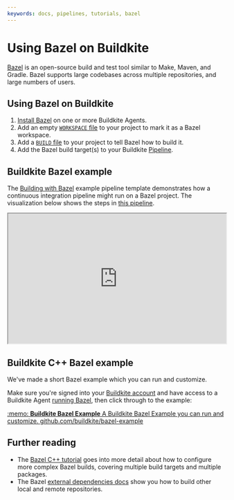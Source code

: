 ```yaml
---
keywords: docs, pipelines, tutorials, bazel
---
```


# Using Bazel on Buildkite

[Bazel](https://www.bazel.build/) is an open-source build and test tool similar to Make, Maven, and Gradle.
Bazel supports large codebases across multiple repositories, and large numbers of users.

## Using Bazel on Buildkite

1. [Install Bazel](https://docs.bazel.build/install.html) on one or more Buildkite Agents.
2. Add an empty [`WORKSPACE` file](https://docs.bazel.build/tutorial/cpp.html#set-up-the-workspace) to your project to mark it as a Bazel workspace.
3. Add a [`BUILD` file](https://docs.bazel.build/tutorial/cpp.html#understand-the-build-file) to your project to tell Bazel how to build it.
4. Add the Bazel build target(s) to your Buildkite [Pipeline](/docs/pipelines/defining-steps).

## Buildkite Bazel example

The [Building with Bazel](https://buildkite.com/pipelines/templates/ci/bazel-ci?queryID=2e432af39a35aeac99901b275534243c) example pipeline template demonstrates how a continuous integration pipeline might run on a Bazel project. The visualization below shows the steps in [this pipeline](https://buildkite.com/pipelines/templates/ci/bazel-ci?queryID=2e432af39a35aeac99901b275534243c).

<p><iframe src="https://buildkite.com/pipelines/playground/embed?tid=bazel-ci" allow="fullscreen" crossorigin="anonymous" width="100%" height="300px"></iframe></p>

## Buildkite C++ Bazel example

We've made a short Bazel example which you can run and customize.

Make sure you're signed into your [Buildkite account](https://buildkite.com) and have access to a Buildkite Agent [running Bazel](https://docs.bazel.build/install.html), then click through to the example:

<a class="Docs__example-repo" href="https://github.com/buildkite/bazel-example">
  <span class="icon">:memo:</span>
  <span class="detail">
    <strong>Buildkite Bazel Example</strong>
    <span class="description">A Buildkite Bazel Example you can run and customize.</span>
    <span class="repo">github.com/buildkite/bazel-example</span>
  </span>
</a>

## Further reading

- The [Bazel C++ tutorial](https://docs.bazel.build/tutorial/cpp.html#refine-your-bazel-build) goes into more detail about how to configure more complex Bazel builds, covering multiple build targets and multiple packages.
- The Bazel [external dependencies docs](https://docs.bazel.build/external.html) show you how to build other local and remote repositories.
